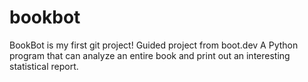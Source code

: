 # bookbot
BookBot is my first git project!
Guided project from boot.dev
A Python program that can analyze an entire book and print out an interesting statistical report.
